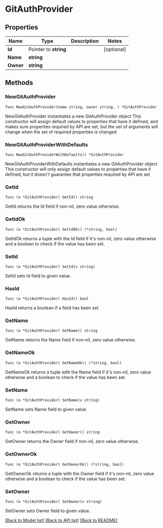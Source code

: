# GitAuthProvider

## Properties

Name | Type | Description | Notes
------------ | ------------- | ------------- | -------------
**Id** | Pointer to **string** |  | [optional] 
**Name** | **string** |  | 
**Owner** | **string** |  | 

## Methods

### NewGitAuthProvider

`func NewGitAuthProvider(name string, owner string, ) *GitAuthProvider`

NewGitAuthProvider instantiates a new GitAuthProvider object
This constructor will assign default values to properties that have it defined,
and makes sure properties required by API are set, but the set of arguments
will change when the set of required properties is changed

### NewGitAuthProviderWithDefaults

`func NewGitAuthProviderWithDefaults() *GitAuthProvider`

NewGitAuthProviderWithDefaults instantiates a new GitAuthProvider object
This constructor will only assign default values to properties that have it defined,
but it doesn't guarantee that properties required by API are set

### GetId

`func (o *GitAuthProvider) GetId() string`

GetId returns the Id field if non-nil, zero value otherwise.

### GetIdOk

`func (o *GitAuthProvider) GetIdOk() (*string, bool)`

GetIdOk returns a tuple with the Id field if it's non-nil, zero value otherwise
and a boolean to check if the value has been set.

### SetId

`func (o *GitAuthProvider) SetId(v string)`

SetId sets Id field to given value.

### HasId

`func (o *GitAuthProvider) HasId() bool`

HasId returns a boolean if a field has been set.

### GetName

`func (o *GitAuthProvider) GetName() string`

GetName returns the Name field if non-nil, zero value otherwise.

### GetNameOk

`func (o *GitAuthProvider) GetNameOk() (*string, bool)`

GetNameOk returns a tuple with the Name field if it's non-nil, zero value otherwise
and a boolean to check if the value has been set.

### SetName

`func (o *GitAuthProvider) SetName(v string)`

SetName sets Name field to given value.


### GetOwner

`func (o *GitAuthProvider) GetOwner() string`

GetOwner returns the Owner field if non-nil, zero value otherwise.

### GetOwnerOk

`func (o *GitAuthProvider) GetOwnerOk() (*string, bool)`

GetOwnerOk returns a tuple with the Owner field if it's non-nil, zero value otherwise
and a boolean to check if the value has been set.

### SetOwner

`func (o *GitAuthProvider) SetOwner(v string)`

SetOwner sets Owner field to given value.



[[Back to Model list]](../README.md#documentation-for-models) [[Back to API list]](../README.md#documentation-for-api-endpoints) [[Back to README]](../README.md)



